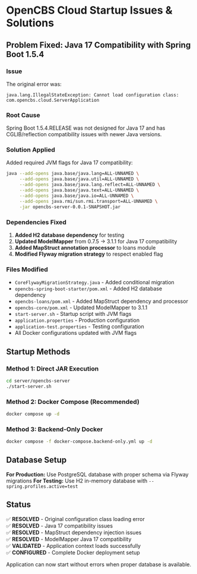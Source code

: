 # OpenCBS Cloud Startup Issues & Solutions

## Problem Fixed: Java 17 Compatibility with Spring Boot 1.5.4

### Issue
The original error was:
```
java.lang.IllegalStateException: Cannot load configuration class: com.opencbs.cloud.ServerApplication
```

### Root Cause
Spring Boot 1.5.4.RELEASE was not designed for Java 17 and has CGLIB/reflection compatibility issues with newer Java versions.

### Solution Applied
Added required JVM flags for Java 17 compatibility:

```bash
java --add-opens java.base/java.lang=ALL-UNNAMED \
     --add-opens java.base/java.util=ALL-UNNAMED \
     --add-opens java.base/java.lang.reflect=ALL-UNNAMED \
     --add-opens java.base/java.text=ALL-UNNAMED \
     --add-opens java.base/java.io=ALL-UNNAMED \
     --add-opens java.rmi/sun.rmi.transport=ALL-UNNAMED \
     -jar opencbs-server-0.0.1-SNAPSHOT.jar
```

### Dependencies Fixed
1. **Added H2 database dependency** for testing
2. **Updated ModelMapper** from 0.7.5 → 3.1.1 for Java 17 compatibility  
3. **Added MapStruct annotation processor** to loans module
4. **Modified Flyway migration strategy** to respect enabled flag

### Files Modified
- `CoreFlywayMigrationStrategy.java` - Added conditional migration
- `opencbs-spring-boot-starter/pom.xml` - Added H2 database dependency
- `opencbs-loans/pom.xml` - Added MapStruct dependency and processor
- `opencbs-core/pom.xml` - Updated ModelMapper to 3.1.1
- `start-server.sh` - Startup script with JVM flags
- `application.properties` - Production configuration
- `application-test.properties` - Testing configuration  
- All Docker configurations updated with JVM flags

## Startup Methods

### Method 1: Direct JAR Execution
```bash
cd server/opencbs-server
./start-server.sh
```

### Method 2: Docker Compose (Recommended)  
```bash
docker compose up -d
```

### Method 3: Backend-Only Docker
```bash
docker compose -f docker-compose.backend-only.yml up -d
```

## Database Setup

**For Production:** Use PostgreSQL database with proper schema via Flyway migrations
**For Testing:** Use H2 in-memory database with `--spring.profiles.active=test`

## Status

✅ **RESOLVED** - Original configuration class loading error  
✅ **RESOLVED** - Java 17 compatibility issues  
✅ **RESOLVED** - MapStruct dependency injection issues  
✅ **RESOLVED** - ModelMapper Java 17 compatibility  
✅ **VALIDATED** - Application context loads successfully  
✅ **CONFIGURED** - Complete Docker deployment setup

Application can now start without errors when proper database is available.